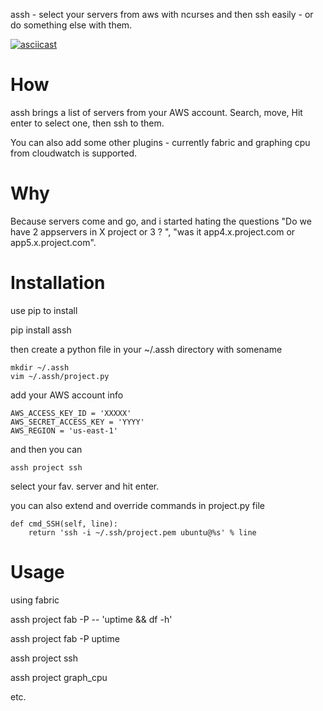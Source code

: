 assh - select your servers from aws with ncurses and then ssh easily - or do something else with them.

[![asciicast](https://asciinema.org/a/2ga28o9gnondowm60ol7iad69.png)](https://asciinema.org/a/2ga28o9gnondowm60ol7iad69)

How
==========================
assh brings a list of servers from your AWS account. Search, move, Hit enter to select one,
then ssh to them.

You can also add some other plugins - currently fabric and graphing cpu from cloudwatch is supported.

Why
==========================
Because servers come and go, and i started hating the questions "Do we have 2 appservers in X project or 3 ? ", "was it app4.x.project.com or app5.x.project.com".

Installation
=========================
use pip to install

   pip install assh

then create a python file in your ~/.assh directory with somename

    mkdir ~/.assh
    vim ~/.assh/project.py

add your AWS account info

    AWS_ACCESS_KEY_ID = 'XXXXX'
    AWS_SECRET_ACCESS_KEY = 'YYYY'
    AWS_REGION = 'us-east-1'

and then you can

    assh project ssh

select your fav. server and hit enter.

you can also extend and override commands in project.py file

    def cmd_SSH(self, line):
        return 'ssh -i ~/.ssh/project.pem ubuntu@%s' % line

Usage
===========================

using fabric

   assh project fab -P -- 'uptime && df -h'

   assh project fab -P uptime

   assh project ssh

   assh project graph_cpu

etc.